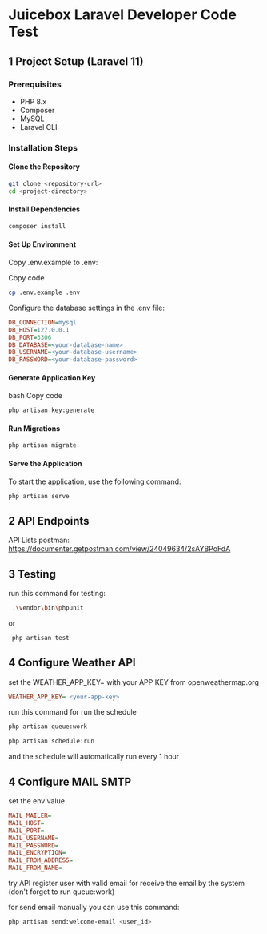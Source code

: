# Juicebox Laravel Developer Code Test

## 1 Project Setup (Laravel 11)

### Prerequisites
- PHP 8.x
- Composer
- MySQL
- Laravel CLI

### Installation Steps

#### Clone the Repository
```bash
git clone <repository-url>
cd <project-directory>
```
####  Install Dependencies
```bash
composer install
```
#### Set Up Environment
Copy .env.example to .env:

Copy code
```bash
cp .env.example .env
```
Configure the database settings in the .env file:

```ini
DB_CONNECTION=mysql
DB_HOST=127.0.0.1
DB_PORT=3306
DB_DATABASE=<your-database-name>
DB_USERNAME=<your-database-username>
DB_PASSWORD=<your-database-password>
```

####  Generate Application Key
bash
Copy code
```bash
php artisan key:generate
```
####  Run Migrations
```bash
php artisan migrate
```
####  Serve the Application
To start the application, use the following command:
```bash
php artisan serve
```

## 2 API Endpoints
API Lists postman:
https://documenter.getpostman.com/view/24049634/2sAYBPoFdA

## 3 Testing 
run this command for testing:
```bash
 .\vendor\bin\phpunit
```
or
```bash
 php artisan test 
```

## 4 Configure Weather API
set the WEATHER_APP_KEY= with your APP KEY from openweathermap.org
```ini
WEATHER_APP_KEY= <your-app-key>
```
run this command for run the schedule
```bash
php artisan queue:work
```
```bash
php artisan schedule:run
```
and the schedule will automatically run every 1 hour

## 4 Configure MAIL SMTP
set the env value

```ini
MAIL_MAILER=
MAIL_HOST=
MAIL_PORT=
MAIL_USERNAME=
MAIL_PASSWORD=
MAIL_ENCRYPTION=
MAIL_FROM_ADDRESS=
MAIL_FROM_NAME=
```

try API register user with valid email for receive the email by the system (don't forget to run queue:work)

for send email manually you can use this command:
```bash
php artisan send:welcome-email <user_id>
```